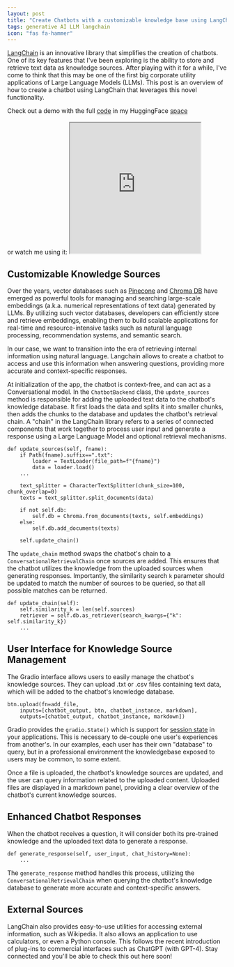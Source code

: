 ```yaml
---
layout: post
title: "Create Chatbots with a customizable knowledge base using LangChain"
tags: generative AI LLM langchain
icon: "fas fa-hammer"
---
```


[LangChain](https://python.langchain.com/en/latest/index.html) is an innovative library that simplifies the creation of
chatbots. One of its key features that I've been exploring is the ability to store and retrieve text data as knowledge
sources. After playing with it for a while, I've come to think that this may be one of the first big corporate utility
applications of Large Language Models (LLMs). This post is an overview of how to create a chatbot using LangChain
that leverages this novel functionality.

<div class="m-auto rounded-2xl bg-slate-200 text-center ">
    <p class="p-2 text-sm text-indigo-800 font-mono">Check out a demo with the full <a
            href="https://huggingface.co/spaces/ioanniskarkanias/chatbot-with-sources/blob/main/app.py">code</a> in my
        HuggingFace <a href="https://huggingface.co/spaces/ioanniskarkanias/chatbot-with-sources">space</a>
        <br />
        <br />
        or watch me using it:
        <iframe class='m-auto w-[100%] px-8 py-2' height='300' allowfullscreen="allowfullscreen"
        mozallowfullscreen="mozallowfullscreen" 
        msallowfullscreen="msallowfullscreen" 
        oallowfullscreen="oallowfullscreen" 
        webkitallowfullscreen="webkitallowfullscreen" src="https://youtube.com/embed/rKbipz38CkA">
        </iframe>
    </p>

</div>

## Customizable Knowledge Sources

Over the years, vector databases such as [Pinecone](https://www.pinecone.io/) and [Chroma
DB](https://www.trychroma.com/) have emerged as powerful tools for managing and searching large-scale embeddings (a.k.a.
numerical representations of text data) generated by LLMs. By utilizing such vector databases,
developers can efficiently store and retrieve embeddings, enabling them to build scalable applications for real-time and
resource-intensive tasks such as natural language processing, recommendation systems, and semantic search.

In our case, we want to transition into the era of retrieving internal information using natural language. Langchain
allows to create a chatbot to access and use this information when answering questions, providing more accurate and
context-specific responses.

At initialization of the app, the chatbot is context-free, and can act as a Conversational model. In the
`ChatbotBackend` class, the `update_sources` method is responsible for adding the uploaded text data to the chatbot's
knowledge database. It first loads the data and splits it into smaller chunks, then adds the chunks to the database and
updates the chatbot's retrieval chain. A "chain" in the LangChain library refers to a series of connected components
that work together to process user input and generate a response using a Large Language Model and optional retrieval
mechanisms.

```
def update_sources(self, fname):
    if Path(fname).suffix==".txt":
        loader = TextLoader(file_path=f"{fname}")
        data = loader.load()        
    ...

    text_splitter = CharacterTextSplitter(chunk_size=100, chunk_overlap=0)
    texts = text_splitter.split_documents(data)

    if not self.db:
        self.db = Chroma.from_documents(texts, self.embeddings)
    else:
        self.db.add_documents(texts)
    
    self.update_chain()
```

The `update_chain` method swaps the chatbot's chain to a `ConversationalRetrievalChain` once sources are added. This
ensures that the chatbot utilizes the knowledge from the uploaded sources when generating responses. Importantly, the similarity search `k` parameter
should be updated to match the number of sources to be queried, so that all possible matches can be returned.

```
def update_chain(self):
    self.similarity_k = len(self.sources)
    retriever = self.db.as_retriever(search_kwargs={"k": self.similarity_k})
    ...
```

## User Interface for Knowledge Source Management

The Gradio interface allows users to easily manage the chatbot's knowledge sources. They can upload .txt or .csv files
containing text data, which will be added to the chatbot's knowledge database.

```
btn.upload(fn=add_file,
    inputs=[chatbot_output, btn, chatbot_instance, markdown],
    outputs=[chatbot_output, chatbot_instance, markdown])
```

Gradio provides the `gradio.State()` which is support for [session state](https://gradio.app/state-in-blocks/) in your
applications. This is necessary to de-couple one user's experiences from another's. In our examples, each user has their
own "database" to query, but in a professional environment the knowledgebase exposed to users may be common, to some
extent.

Once a file is uploaded, the chatbot's knowledge sources are updated, and the user can query information related to the
uploaded content. Uploaded files are displayed in a markdown panel, providing a clear overview of the chatbot's current
knowledge sources.

## Enhanced Chatbot Responses

When the chatbot receives a question, it will consider both its pre-trained knowledge and the uploaded text data to
generate a response.

```
def generate_response(self, user_input, chat_history=None):
    ...
```

The `generate_response` method handles this process, utilizing the `ConversationalRetrievalChain` when querying the
chatbot's knowledge database to generate more accurate and context-specific answers.

## External Sources

LangChain also provides easy-to-use utilities for accessing external information, such as Wikipedia. It also allows an
application to use calculators, or even a Python console. This follows the recent introduction of plug-ins to commercial
interfaces such as ChatGPT (with GPT-4). Stay connected and you'll be able to check this out here soon!
